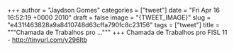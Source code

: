 
+++
author = "Jaydson Gomes"
categories = ["tweet"]
date = "Fri Apr 16 16:52:19 +0000 2010"
draft = false
image = "{TWEET_IMAGE}"
slug = "e431f463828a9a8410748d63cffa790fc8c23156"
tags = ["tweet"]
title = """Chamada de Trabalhos pro ..."""
+++
Chamada de Trabalhos pro FISL 11 - http://tinyurl.com/y296ltb
